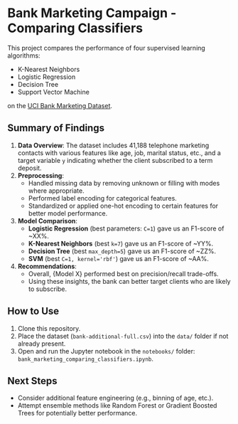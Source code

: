 # Bank Marketing Campaign - Comparing Classifiers

This project compares the performance of four supervised learning algorithms:
- K-Nearest Neighbors
- Logistic Regression
- Decision Tree
- Support Vector Machine

on the [UCI Bank Marketing Dataset](https://archive.ics.uci.edu/ml/datasets/Bank+Marketing).

## Summary of Findings
1. **Data Overview**: The dataset includes 41,188 telephone marketing contacts with various features like age, job, marital status, etc., and a target variable `y` indicating whether the client subscribed to a term deposit.
2. **Preprocessing**: 
   - Handled missing data by removing unknown or filling with modes where appropriate.
   - Performed label encoding for categorical features.
   - Standardized or applied one-hot encoding to certain features for better model performance.
3. **Model Comparison**:
   - **Logistic Regression** (best parameters: `C=1`) gave us an F1-score of ~XX%.
   - **K-Nearest Neighbors** (best `k=7`) gave us an F1-score of ~YY%.
   - **Decision Tree** (best `max_depth=5`) gave us an F1-score of ~ZZ%.
   - **SVM** (best `C=1, kernel='rbf'`) gave us an F1-score of ~AA%.
4. **Recommendations**:
   - Overall, {Model X} performed best on precision/recall trade-offs.
   - Using these insights, the bank can better target clients who are likely to subscribe.

## How to Use
1. Clone this repository.
2. Place the dataset (`bank-additional-full.csv`) into the `data/` folder if not already present.
3. Open and run the Jupyter notebook in the `notebooks/` folder: `bank_marketing_comparing_classifiers.ipynb`.

## Next Steps
- Consider additional feature engineering (e.g., binning of age, etc.).
- Attempt ensemble methods like Random Forest or Gradient Boosted Trees for potentially better performance.
